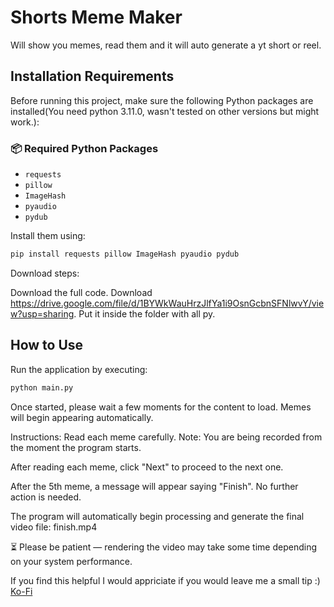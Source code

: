 # Shorts Meme Maker
Will show you memes, read them and it will auto generate a yt short or reel.

## Installation Requirements

Before running this project, make sure the following Python packages are installed(You need python 3.11.0, wasn't tested on other versions but might work.):

### 📦 Required Python Packages

- `requests`
- `pillow`
- `ImageHash`
- `pyaudio`
- `pydub`

Install them using:

```bash
pip install requests pillow ImageHash pyaudio pydub
```
Download steps:

Download the full code.
Download https://drive.google.com/file/d/1BYWkWauHrzJlfYa1i9OsnGcbnSFNlwvY/view?usp=sharing.
Put it inside the folder with all py.

## How to Use

Run the application by executing:

```bash
python main.py
```

Once started, please wait a few moments for the content to load. Memes will begin appearing automatically.

Instructions:
Read each meme carefully.
Note: You are being recorded from the moment the program starts.

After reading each meme, click "Next" to proceed to the next one.

After the 5th meme, a message will appear saying "Finish". No further action is needed.

The program will automatically begin processing and generate the final video file:
finish.mp4

⏳ Please be patient — rendering the video may take some time depending on your system performance.

If you find this helpful I would appriciate if you would leave me a small tip :) [Ko-Fi](https://ko-fi.com/asafusa553)
